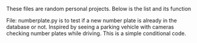 These files are random personal projects. Below is the list and its function


File: numberplate.py is to test if a new number plate is already in the database or not. Inspired by seeing a parking vehicle with cameras checking number plates while driving. This is a simple conditional code.
